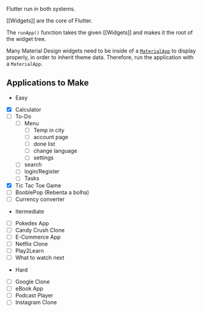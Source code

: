 Flutter run in both systems.

[[Widgets]] are the core of Flutter.

The `runApp()` function takes the given [[Widgets]] and makes it the root of the widget tree.

Many Material Design widgets need to be inside of a [`MaterialApp`](https://api.flutter.dev/flutter/material/MaterialApp-class.html) to display properly, in order to inherit theme data. Therefore, run the application with a `MaterialApp`.





## Applications to Make

- Easy
- [x] Calculator
- [ ] To-Do
	- [ ] Menu
		- [ ] Temp in city
		- [ ] account page
		- [ ] done list
		- [ ] change language
		- [ ] settings
	- [ ] search
	- [ ] login/Register
	- [ ] Tasks
- [x] Tic Tac Toe Game
- [ ] BooblePop (Rebenta a bolha)
- [ ] Currency converter
- Itermediate
- [ ] Pokedex App
- [ ] Candy Crush Clone
- [ ] E-Commerce App
- [ ] Netflix Clone
- [ ] Play2Learn
- [ ] What to watch next
- Hard
- [ ] Google Clone
- [ ] eBook App
- [ ] Podcast Player
- [ ] Instagram Clone
